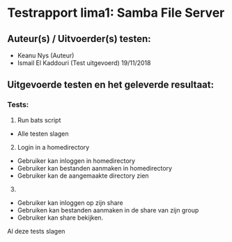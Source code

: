 # Testrapport lima1: Samba File Server

## Auteur(s) / Uitvoerder(s) testen:
- Keanu Nys (Auteur)
- Ismail El Kaddouri (Test uitgevoerd) 19/11/2018

## Uitgevoerde testen en het geleverde resultaat:

### Tests:

1. Run bats script
  - Alle testen slagen  
2. Login in a homedirectory
  - Gebruiker kan inloggen in homedirectory
  - Gebruiker kan bestanden aanmaken in homedirectory
  - Gebruiker kan de aangemaakte directory zien
3.
  - Gebruiker kan inloggen op zijn share
  - Gebruiken kan bestanden aanmaken in de share van zijn group
  - Gebruiker kan share bekijken.

Al deze tests slagen
